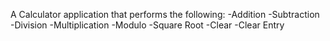A Calculator application that performs the following:
-Addition
-Subtraction
-Division
-Multiplication
-Modulo
-Square Root
-Clear
-Clear Entry

